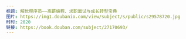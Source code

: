 ```yaml
---
标题: 解忧程序员——高薪编程、求职面试与成长转型宝典
图片: https://img1.doubanio.com/view/subject/s/public/s29578720.jpg
时时: 2020
链接: https://book.douban.com/subject/27170693/
---
```

